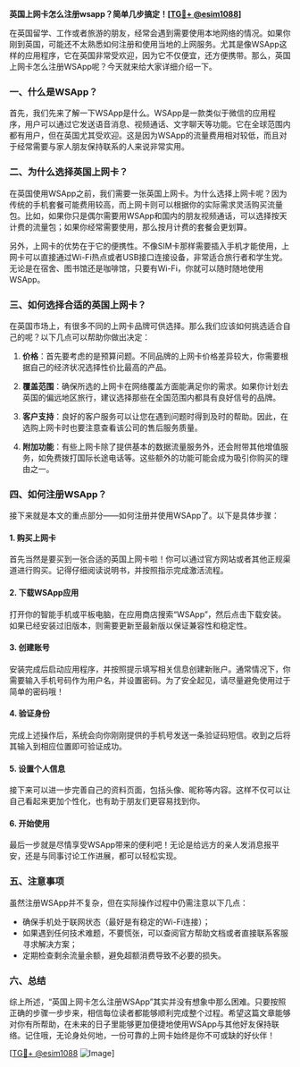 **英国上网卡怎么注册wsapp？简单几步搞定！[[TG💪+ @esim1088](https://t.me/s/esim1088)]**

在英国留学、工作或者旅游的朋友，经常会遇到需要使用本地网络的情况。如果你刚到英国，可能还不太熟悉如何注册和使用当地的上网服务。尤其是像WSApp这样的应用程序，它在英国非常受欢迎，因为它不仅便宜，还方便携带。那么，英国上网卡怎么注册WSApp呢？今天就来给大家详细介绍一下。

### 一、什么是WSApp？

首先，我们先来了解一下WSApp是什么。WSApp是一款类似于微信的应用程序，用户可以通过它发送语音消息、视频通话、文字聊天等功能。它在全球范围内都有用户，但在英国尤其受欢迎。这是因为WSApp的流量费用相对较低，而且对于经常需要与家人朋友保持联系的人来说非常实用。

### 二、为什么选择英国上网卡？

在英国使用WSApp之前，我们需要一张英国上网卡。为什么选择上网卡呢？因为传统的手机套餐可能费用较高，而上网卡则可以根据你的实际需求灵活购买流量包。比如，如果你只是偶尔需要用WSApp和国内的朋友视频通话，可以选择按天计费的流量包；如果你经常需要使用，那么按月计费的套餐会更划算。

另外，上网卡的优势在于它的便携性。不像SIM卡那样需要插入手机才能使用，上网卡可以直接通过Wi-Fi热点或者USB接口连接设备，非常适合旅行者和学生党。无论是在宿舍、图书馆还是咖啡馆，只要有Wi-Fi，你就可以随时随地使用WSApp。

### 三、如何选择合适的英国上网卡？

在英国市场上，有很多不同的上网卡品牌可供选择。那么我们应该如何挑选适合自己的呢？以下几点可以帮助你做出决定：

1. **价格**：首先要考虑的是预算问题。不同品牌的上网卡价格差异较大，你需要根据自己的经济状况选择性价比最高的产品。
   
2. **覆盖范围**：确保所选的上网卡在网络覆盖方面能满足你的需求。如果你计划去英国的偏远地区旅行，建议选择那些在全国范围内都具有良好信号的品牌。

3. **客户支持**：良好的客户服务可以让您在遇到问题时得到及时的帮助。因此，在选购上网卡时也要注意查看该公司的售后服务质量。

4. **附加功能**：有些上网卡除了提供基本的数据流量服务外，还会附带其他增值服务，如免费拨打国际长途电话等。这些额外的功能可能会成为吸引你购买的理由之一。

### 四、如何注册WSApp？

接下来就是本文的重点部分——如何注册并使用WSApp了。以下是具体步骤：

#### 1. 购买上网卡
首先当然是要买到一张合适的英国上网卡啦！你可以通过官方网站或者其他正规渠道进行购买。记得仔细阅读说明书，并按照指示完成激活流程。

#### 2. 下载WSApp应用
打开你的智能手机或平板电脑，在应用商店搜索“WSApp”，然后点击下载安装。如果已经安装过旧版本，则需要更新至最新版以保证兼容性和稳定性。

#### 3. 创建账号
安装完成后启动应用程序，并按照提示填写相关信息创建新账户。通常情况下，你需要输入手机号码作为用户名，并设置密码。为了安全起见，请尽量避免使用过于简单的密码哦！

#### 4. 验证身份
完成上述操作后，系统会向你刚刚提供的手机号发送一条验证码短信。收到之后将其输入到相应位置即可验证成功。

#### 5. 设置个人信息
接下来可以进一步完善自己的资料页面，包括头像、昵称等内容。这样不仅可以让自己看起来更加个性化，也有助于朋友们更容易找到你。

#### 6. 开始使用
最后一步就是尽情享受WSApp带来的便利吧！无论是给远方的亲人发消息报平安，还是与同事讨论工作进展，都可以轻松实现。

### 五、注意事项

虽然注册WSApp并不复杂，但在实际操作过程中仍需注意以下几点：

- 确保手机处于联网状态（最好是有稳定的Wi-Fi连接）；
- 如果遇到任何技术难题，不要慌张，可以查阅官方帮助文档或者直接联系客服寻求解决方案；
- 定期检查剩余流量余额，避免超额消费导致不必要的损失。

### 六、总结

综上所述，“英国上网卡怎么注册WSApp”其实并没有想象中那么困难。只要按照正确的步骤一步步来，相信每位读者都能够顺利完成整个过程。希望这篇文章能够对你有所帮助，在未来的日子里能够更加便捷地使用WSApp与其他好友保持联络。记住哦，无论身处何地，一份可靠的上网卡始终是你不可或缺的好伙伴！

[[TG💪+ @esim1088](https://t.me/s/esim1088) ![Image](https://i.postimg.cc/4NQfJmqS/Snipaste-2025-05-13-00-14-12.png)]